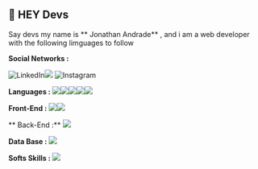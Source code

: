 ## 👋  HEY Devs

 
 Say devs my name is ** Jonathan Andrade** , and i am a web developer with the following limguages ​​to follow
 
 **Social Networks :** 

![LinkedIn](https://img.shields.io/badge/LinkedIn-0077B5?style=for-the-badge&logo=linkedin&logoColor=white)![](https://www.linkedin.com/in/jonathan-andrade-5bb017b1/) ![Instagram](https://img.shields.io/badge/Instagram-E4405F?style=for-the-badge&logo=instagram&logoColor=white)


 **Languages :** 
![](https://img.shields.io/badge/CSS3-1572B6?style=for-the-badge&logo=css3&logoColor=white)![](https://img.shields.io/badge/HTML5-E34F26?style=for-the-badge&logo=html5&logoColor=white)![](https://img.shields.io/badge/JavaScript-F7DF1E?style=for-the-badge&logo=javascript&logoColor=black)![](https://img.shields.io/badge/Bootstrap-563D7C?style=for-the-badge&logo=bootstrap&logoColor=white)![](https://img.shields.io/badge/jQuery-0769AD?style=for-the-badge&logo=jquery&logoColor=white)


**Front-End :**
![](https://img.shields.io/badge/Angular-DD0031?style=for-the-badge&logo=angular&logoColor=white)![](https://img.shields.io/badge/React_Native-20232A?style=for-the-badge&logo=react&logoColor=61DAFB)


** Back-End :**
![](https://img.shields.io/badge/PHP-777BB4?style=for-the-badge&logo=php&logoColor=white)


**Data Base :** 
![](https://img.shields.io/badge/MySQL-00000F?style=for-the-badge&logo=mysql&logoColor=white)


**Softs Skills :**
![](https://img.shields.io/badge/Git-F05032?style=for-the-badge&logo=git&logoColor=white)
